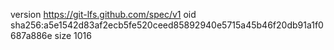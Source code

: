 version https://git-lfs.github.com/spec/v1
oid sha256:a5e1542d83af2ecb5fe520ceed85892940e5715a45b46f20db91a1f0687a886e
size 1016
